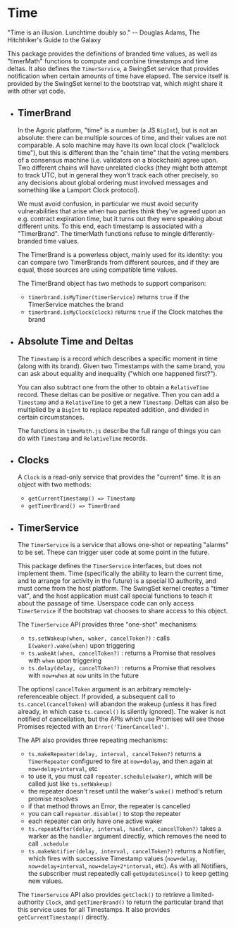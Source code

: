 # Time

"Time is an illusion. Lunchtime doubly so."
-- Douglas Adams, The Hitchhiker's Guide to the Galaxy

This package provides the definitions of branded time values, as well as "timerMath" functions to compute and combine timestamps and time deltas. It also defines the `TimerService`, a SwingSet service that provides notification when certain amounts of time have elapsed. The service itself is provided by the SwingSet kernel to the bootstrap vat, which might share it with other vat code.
- ## TimerBrand
  
  In the Agoric platform, "time" is a number (a JS `BigInt`), but is not an absolute: there can be multiple sources of time, and their values are not comparable. A solo machine may have its own local clock ("wallclock time"), but this is different than the "chain time" that the voting members of a consensus machine (i.e. validators on a blockchain) agree upon. Two different chains will have unrelated clocks (they might both attempt to track UTC, but in general they won't track each other precisely, so any decisions about global ordering must involved messages and something like a Lamport Clock protocol).
  
  We must avoid confusion, in particular we must avoid security vulnerabilities that arise when two parties think they've agreed upon an e.g. contract expiration time, but it turns out they were speaking about different units. To this end, each timestamp is associated with a "TimerBrand". The timerMath functions refuse to mingle differently-branded time values.
  
  The TimerBrand is a powerless object, mainly used for its identity: you can compare two TimerBrands from different sources, and if they are equal, those sources are using compatible time values.
  
  The TimerBrand object has two methods to support comparison:
  
  * `timerbrand.isMyTimer(timerService)` returns `true` if the TimerService matches the brand
  * `timerbrand.isMyClock(clock)` returns `true` if the Clock matches the brand
- ## Absolute Time and Deltas
  
  The `Timestamp` is a record which describes a specific moment in time (along with its brand). Given two Timestamps with the same brand, you can ask about equality and inequality ("which one happened first?").
  
  You can also subtract one from the other to obtain a `RelativeTime` record. These deltas can be positive or negative. Then you can add a `Timestamp` and a `RelativeTime` to get a new `Timestamp`. Deltas can also be multiplied by a `BigInt` to replace repeated addition, and divided in certain circumstances.
  
  The functions in `timeMath.js` describe the full range of things you can do with `Timestamp` and `RelativeTime` records.
- ## Clocks
  
  A `Clock` is a read-only service that provides the "current" time. It is an object with two methods:
  
  * `getCurrentTimestamp() => Timestamp`
  * `getTimerBrand() => TimerBrand`
- ## TimerService
  
  The `TimerService` is a service that allows one-shot or repeating "alarms" to be set. These can trigger user code at some point in the future.
  
  This package defines the `TimerService` interfaces, but does not implement them. Time (specifically the ability to learn the current time, and to arrange for activity in the future) is a special IO authority, and must come from the host platform. The SwingSet kernel creates a "timer vat", and the host application must call special functions to teach it about the passage of time. Userspace code can only access `TimerService` if the bootstrap vat chooses to share access to this object.
  
  The `TimerService` API provides three "one-shot" mechanisms:
  
  * `ts.setWakeup(when, waker, cancelToken?)` : calls `E(waker).wake(when)` upon triggering
  * `ts.wakeAt(when, cancelToken?)` : returns a Promise that resolves with `when` upon triggering
  * `ts.delay(delay, cancelToken?)` : returns a Promise that resolves with `now+when` at `now` units in the future
  
  The optionsl `cancelToken` argument is an arbitrary remotely-referenceable object. If provided, a subsequent call to `ts.cancel(cancelToken)` will abandon the wakeup (unless it has fired already, in which case `ts.cancel()` is silently ignored). The waker is not notified of cancellation, but the APIs which use Promises will see those Promises rejected with an `Error('TimerCancelled')`.
  
  The API also provides three repeating mechanisms:
  
  * `ts.makeRepeater(delay, interval, cancelToken?)` returns a `TimerRepeater` configured to fire at `now+delay`, and then again at `now+delay+interval`, etc
  * to use it, you must call `repeater.schedule(waker)`, which will be called just like `ts.setWakeup)`
  * the repeater doesn't reset until the waker's `wake()` method's return promise resolves
  * if that method throws an Error, the repeater is cancelled
  * you can call `repeater.disable()` to stop the repeater
  * each repeater can only have one active waker
  * `ts.repeatAfter(delay, interval, handler, cancelToken?)` takes a warker as the `handler` argument directly, which removes the need to call `.schedule`
  * `ts.makeNotifier(delay, interval, cancelToken?)` returns a Notifier, which fires with successive Timestamp values (`now+delay`, `now+delay+interval`, `now+delay+2*interval`, etc). As with all Notifiers, the subscriber must repeatedly call `getUpdateSince()` to keep getting new values.
  
  The `TimerService` API also provides `getClock()` to retrieve a limited-authority `Clock`, and `getTimerBrand()` to return the particular brand that this service uses for all Timestamps. It also provides `getCurrentTimestamp()` directly.